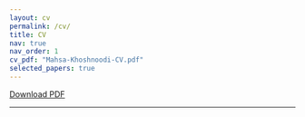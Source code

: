 ```yaml
---
layout: cv
permalink: /cv/
title: CV
nav: true
nav_order: 1
cv_pdf: "Mahsa-Khoshnoodi-CV.pdf"
selected_papers: true
---
```


[Download PDF](/assets/pdf/Mahsa-Khoshnoodi-CV.pdf)


---
